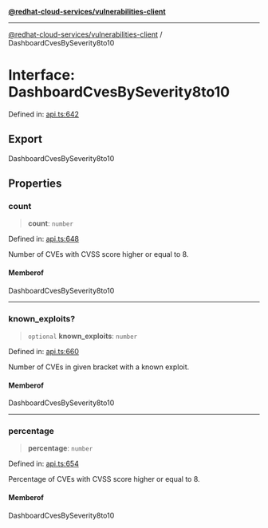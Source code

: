 [**@redhat-cloud-services/vulnerabilities-client**](../README.md)

***

[@redhat-cloud-services/vulnerabilities-client](../globals.md) / DashboardCvesBySeverity8to10

# Interface: DashboardCvesBySeverity8to10

Defined in: [api.ts:642](https://github.com/charlesmulder/javascript-clients/blob/main/packages/vulnerabilities/git-api/api.ts#L642)

## Export

DashboardCvesBySeverity8to10

## Properties

### count

> **count**: `number`

Defined in: [api.ts:648](https://github.com/charlesmulder/javascript-clients/blob/main/packages/vulnerabilities/git-api/api.ts#L648)

Number of CVEs with CVSS score higher or equal to 8.

#### Memberof

DashboardCvesBySeverity8to10

***

### known\_exploits?

> `optional` **known\_exploits**: `number`

Defined in: [api.ts:660](https://github.com/charlesmulder/javascript-clients/blob/main/packages/vulnerabilities/git-api/api.ts#L660)

Number of CVEs in given bracket with a known exploit.

#### Memberof

DashboardCvesBySeverity8to10

***

### percentage

> **percentage**: `number`

Defined in: [api.ts:654](https://github.com/charlesmulder/javascript-clients/blob/main/packages/vulnerabilities/git-api/api.ts#L654)

Percentage of CVEs with CVSS score higher or equal to 8.

#### Memberof

DashboardCvesBySeverity8to10
